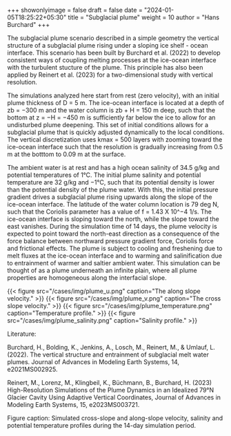 +++
showonlyimage = false
draft = false
date = "2024-01-05T18:25:22+05:30"
title = "Subglacial plume"
weight = 10
author = "Hans Burchard"
+++

The subglacial plume scenario described in a simple geometry the vertical structure of a subglacial plume rising under a sloping ice shelf - ocean interface. This scenario has been built by Burchard et al. (2022) to develop consistent ways of coupling melting processes at the ice-ocean interface with the turbulent stucture of the plume. This principle has also been applied by Reinert et al. (2023) for a two-dimensional study with vertical resolution.

The simulations analyzed here start from rest (zero velocity), with an initial plume thickness of D = 5 m. The ice-ocean interface is located at a depth of zb = −300 m and the water column is zb + H = 150 m deep, such that the bottom at z = −H = −450 m is sufficiently far below the ice to allow for an undisturbed plume  deepening. 
This set of initial conditions allows for a subglacial plume that is quickly adjusted  dynamically to the local conditions.
The vertical discretization uses kmax = 500 layers with zooming toward the ice-ocean interface such that the resolution is gradually increasing from 0.5 m at the botttom to 0.09 m at the surface.

The ambient water is at rest and has a high ocean salinity of 34.5 g/kg and potential temperatures of 1°C. The initial plume salinity and potential temperature are 32 g/kg and −1°C, such that its potential density is lower than the potential density of the plume water. With this, the initial pressure gradient drives a subglacial plume rising upwards along the slope of the ice-ocean interface.
The latitude of the water column location is 79 deg N, such that the Coriolis parameter has a value of f = 1.43 X 10^−4 1/s. 
The ice-ocean interface is sloping toward the north, while the slope toward the east vanishes. During the simulation time of 14 days, the plume velocity is expected to point toward the north-east direction as a consequence of the force balance between northward pressure gradient force, Coriolis force and frictional effects. The plume is subject to cooling and freshening due to melt fluxes at the ice-ocean interface and to warming and salinification due to entrainment of warmer and saltier ambient water. This simulation can be thought of as a plume underneath an infinite plain, where all plume properties are homogeneous along the interfacial slope.

{{< figure src="/cases/img/plume_u.png" caption="The along slope velocity." >}}
{{< figure src="/cases/img/plume_v.png" caption="The cross slope velocity." >}}
{{< figure src="/cases/img/plume_temperature.png" caption="Temperature profile." >}}
{{< figure src="/cases/img/plume_salinity.png" caption="Salinity profile." >}}

Literature:

Burchard, H., Bolding, K., Jenkins, A., Losch, M., Reinert, M., & Umlauf, L. (2022). The vertical structure and entrainment of subglacial melt water plumes. Journal of Advances in Modeling Earth Systems, 14, e2021MS002925.

Reinert, M., Lorenz, M., Klingbeil, K., Büchmann, B., Burchard, H. (2023)
High-Resolution Simulations of the Plume Dynamics in
an Idealized 79°N Glacier Cavity Using Adaptive Vertical
Coordinates, Journal of Advances in Modeling Earth Systems, 15, e2023MS003721. 

Figure caption: Simulated cross-slope and along-slope velocity, salinity and potential temperature profiles during the 14-day simulation period.

